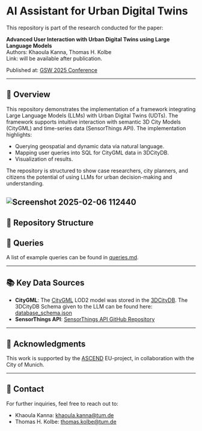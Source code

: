 # AI Assistant for Urban Digital Twins

This repository is part of the research conducted for the paper:

**Advanced User Interaction with Urban Digital Twins using Large Language Models**  
Authors: Khaoula Kanna, Thomas H. Kolbe  
Link: will be available after publication.

Published at: [GSW 2025 Conference](https://gsw2025.ae/)

---

## 📖 **Overview**
This repository demonstrates the implementation of a framework integrating Large Language Models (LLMs) with Urban Digital Twins (UDTs). The framework supports intuitive interaction with semantic 3D City Models (CityGML) and time-series data (SensorThings API). The implementation highlights:
- Querying geospatial and dynamic data via natural language.
- Mapping user queries into SQL for CityGML data in 3DCityDB.
- Visualization of results.

The repository is structured to show case researchers, city planners, and citizens the potential of using LLMs for urban decision-making and understanding.

![Screenshot 2025-02-06 112440](https://github.com/user-attachments/assets/97dc4d82-13b7-4a04-aef2-f591db0d07d9)
---

## 📂 **Repository Structure**

## 📄 **Queries**
A list of example queries can be found in [queries.md](queries.md).

---

## 📚 **Key Data Sources**
- **CityGML**: The [CityGML](https://www.ogc.org/de/publications/standard/citygml/) LOD2 model was stored in the [3DCityDB](https://github.com/3dcitydb/3dcitydb). The 3DCityDB Schema given to the LLM can be found here: [database_schema.json](database_schema.json)
- **SensorThings API**: [SensorThings API GitHub Repository](https://github.com/opengeospatial/sensorthings)

---

## 📝 **Acknowledgments**
This work is supported by the [ASCEND](https://www.ascend-project.eu/) EU-project, in collaboration with the City of Munich.

---

## 📧 **Contact**
For further inquiries, feel free to reach out to:
- Khaoula Kanna: [khaoula.kanna@tum.de](mailto:khaoula.kanna@tum.de)
- Thomas H. Kolbe: [thomas.kolbe@tum.de](mailto:thomas.kolbe@tum.de)
